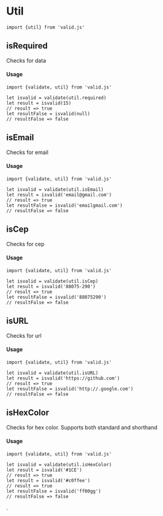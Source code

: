 # Util

```es6
import {util} from 'valid.js'
```

## isRequired

Checks for data

#### Usage
```es6
import {validate, util} from 'valid.js'

let isvalid = validate(util.required)
let result = isvalid(15)
// result => true
let resultFalse = isvalid(null)
// resultFalse => false
```

## isEmail

Checks for email

#### Usage
```es6
import {validate, util} from 'valid.js'

let isvalid = validate(util.isEmail)
let result = isvalid('email@gmail.com')
// result => true
let resultFalse = isvalid('emailgmail.com')
// resultFalse => false
```

## isCep

Checks for cep

#### Usage
```es6
import {validate, util} from 'valid.js'

let isvalid = validate(util.isCep)
let result = isvalid('88075-290')
// result => true
let resultFalse = isvalid('88075290')
// resultFalse => false
```

## isURL

Checks for url

#### Usage
```es6
import {validate, util} from 'valid.js'

let isvalid = validate(util.isURL)
let result = isvalid('https://github.com')
// result => true
let resultFalse = isvalid('http://.google.com')
// resultFalse => false
```

## isHexColor

Checks for hex color. Supports both standard and shorthand

#### Usage
```es6
import {validate, util} from 'valid.js'

let isvalid = validate(util.isHexColor)
let result = isvalid('#1CE')
// result => true
let result = isvalid('#c0ffee')
// result => true
let resultFalse = isvalid('ff00gg')
// resultFalse => false
```

.
